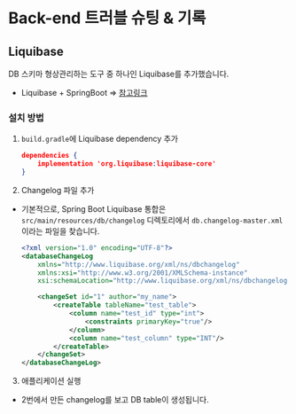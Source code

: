 # Back-end 트러블 슈팅 & 기록

## Liquibase
DB 스키마 형상관리하는 도구 중 하나인 Liquibase를 추가했습니다.
- Liquibase + SpringBoot => [참고링크](https://contribute.liquibase.com/extensions-integrations/directory/integration-docs/springboot/#__tabbed_1_2)

### 설치 방법
1. ```build.gradle```에 Liquibase dependency 추가
	```json
	dependencies {
		implementation 'org.liquibase:liquibase-core'
	}
	```
2. Changelog 파일 추가
- 기본적으로, Spring Boot Liquibase 통합은 `src/main/resources/db/changelog` 디렉토리에서 `db.changelog-master.xml`이라는 파일을 찾습니다.
	```xml
	<?xml version="1.0" encoding="UTF-8"?>
	<databaseChangeLog
		xmlns="http://www.liquibase.org/xml/ns/dbchangelog"
		xmlns:xsi="http://www.w3.org/2001/XMLSchema-instance"
		xsi:schemaLocation="http://www.liquibase.org/xml/ns/dbchangelog http://www.liquibase.org/xml/ns/dbchangelog/dbchangelog-latest.xsd">

		<changeSet id="1" author="my_name">
			<createTable tableName="test_table">
				<column name="test_id" type="int">
					<constraints primaryKey="true"/>
				</column>
				<column name="test_column" type="INT"/>
			</createTable>
		</changeSet>
	</databaseChangeLog>
	```
3. 애플리케이션 실행
- 2번에서 만든 changelog를 보고 DB table이 생성됩니다.